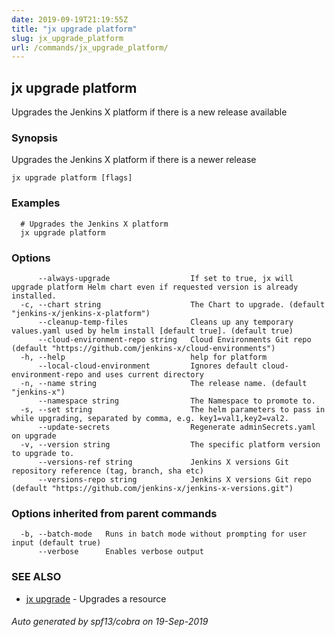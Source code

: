 ```yaml
---
date: 2019-09-19T21:19:55Z
title: "jx upgrade platform"
slug: jx_upgrade_platform
url: /commands/jx_upgrade_platform/
---
```

## jx upgrade platform

Upgrades the Jenkins X platform if there is a new release available

### Synopsis

Upgrades the Jenkins X platform if there is a newer release

```
jx upgrade platform [flags]
```

### Examples

```
  # Upgrades the Jenkins X platform
  jx upgrade platform
```

### Options

```
      --always-upgrade                  If set to true, jx will upgrade platform Helm chart even if requested version is already installed.
  -c, --chart string                    The Chart to upgrade. (default "jenkins-x/jenkins-x-platform")
      --cleanup-temp-files              Cleans up any temporary values.yaml used by helm install [default true]. (default true)
      --cloud-environment-repo string   Cloud Environments Git repo (default "https://github.com/jenkins-x/cloud-environments")
  -h, --help                            help for platform
      --local-cloud-environment         Ignores default cloud-environment-repo and uses current directory 
  -n, --name string                     The release name. (default "jenkins-x")
      --namespace string                The Namespace to promote to.
  -s, --set string                      The helm parameters to pass in while upgrading, separated by comma, e.g. key1=val1,key2=val2.
      --update-secrets                  Regenerate adminSecrets.yaml on upgrade
  -v, --version string                  The specific platform version to upgrade to.
      --versions-ref string             Jenkins X versions Git repository reference (tag, branch, sha etc)
      --versions-repo string            Jenkins X versions Git repo (default "https://github.com/jenkins-x/jenkins-x-versions.git")
```

### Options inherited from parent commands

```
  -b, --batch-mode   Runs in batch mode without prompting for user input (default true)
      --verbose      Enables verbose output
```

### SEE ALSO

* [jx upgrade](/commands/jx_upgrade/)	 - Upgrades a resource

###### Auto generated by spf13/cobra on 19-Sep-2019
